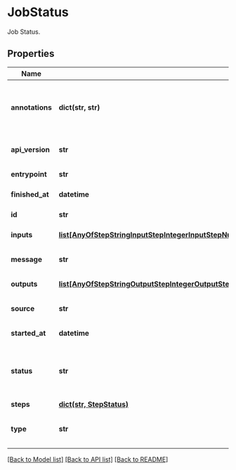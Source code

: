# JobStatus

Job Status.
## Properties
Name | Type | Description | Notes
------------ | ------------- | ------------- | -------------
**annotations** | **dict(str, str)** | An optional dictionary to add annotations to inputs. These annotations will be used by the client side libraries. | [optional] 
**api_version** | **str** |  | [optional] [default to 'v1beta1']
**entrypoint** | **str** | The ID of the first step in the job. | [optional] 
**finished_at** | **datetime** | The time at which the task was completed | [optional] 
**id** | **str** | The ID of the individual job. | 
**inputs** | [**list[AnyOfStepStringInputStepIntegerInputStepNumberInputStepBooleanInputStepFolderInputStepFileInputStepPathInputStepArrayInputStepJSONObjectInput]**](AnyOfStepStringInputStepIntegerInputStepNumberInputStepBooleanInputStepFolderInputStepFileInputStepPathInputStepArrayInputStepJSONObjectInput.md) | The inputs used for this job. | 
**message** | **str** | Any message produced by the task. Usually error/debugging hints. | [optional] 
**outputs** | [**list[AnyOfStepStringOutputStepIntegerOutputStepNumberOutputStepBooleanOutputStepFolderOutputStepFileOutputStepPathOutputStepArrayOutputStepJSONObjectOutput]**](AnyOfStepStringOutputStepIntegerOutputStepNumberOutputStepBooleanOutputStepFolderOutputStepFileOutputStepPathOutputStepArrayOutputStepJSONObjectOutput.md) | The outputs produced by this job. | 
**source** | **str** | Source url for the status object. It can be a recipe or a function. | [optional] 
**started_at** | **datetime** | The time at which the task was started | 
**status** | **str** | The status of this task. Can be \&quot;Running\&quot;, \&quot;Succeeded\&quot;, \&quot;Failed\&quot; or \&quot;Error\&quot; | 
**steps** | [**dict(str, StepStatus)**](StepStatus.md) |  | [optional] 
**type** | **str** |  | [optional] [readonly] [default to 'JobStatus']

[[Back to Model list]](../README.md#documentation-for-models) [[Back to API list]](../README.md#documentation-for-api-endpoints) [[Back to README]](../README.md)


